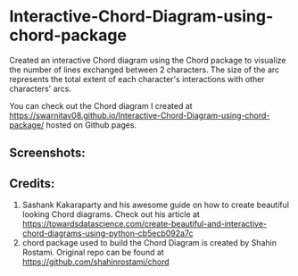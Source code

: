 # Interactive-Chord-Diagram-using-chord-package

Created an interactive Chord diagram using the Chord package to visualize the number of lines exchanged between 2 characters. The size of the arc represents the total extent of each character's interactions with other characters' arcs.

You can check out the Chord diagram I created at https://swarnitav08.github.io/Interactive-Chord-Diagram-using-chord-package/ hosted on Github pages.

## Screenshots:

## Credits:
1) Sashank Kakaraparty and his awesome guide on how to create beautiful looking Chord diagrams. Check out his article at https://towardsdatascience.com/create-beautiful-and-interactive-chord-diagrams-using-python-cb5ecb092a7c
2) chord package used to build the Chord Diagram is created by Shahin Rostami. Original repo can be found at https://github.com/shahinrostami/chord
